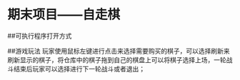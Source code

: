 # 期末项目——自走棋
##可执行程序打开方式

##游戏玩法
玩家使用鼠标左键进行点击来选择需要购买的棋子，可以选择刷新来刷新显示的棋子，将仓库中的棋子拖到自己的棋盘上可以将棋子选择上场，一轮战斗结束后玩家可以选择进行下一轮战斗或者退出；
